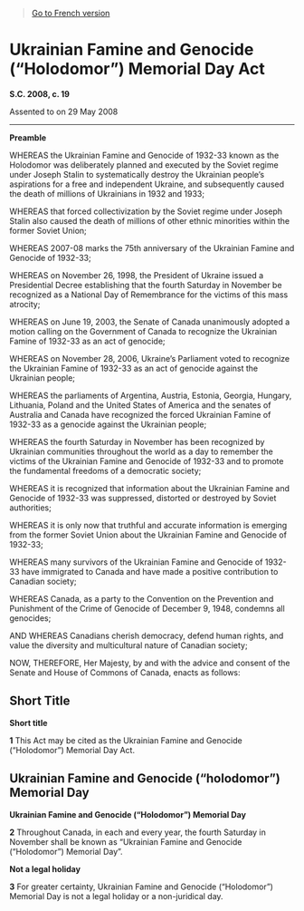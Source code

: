 > [Go to French version](/fr/Lois/Lois%20du%20Canada/2008/ch.%2019.md)

# Ukrainian Famine and Genocide (“Holodomor”) Memorial Day Act

**S.C. 2008, c. 19**


Assented to on 29 May 2008

----------




**Preamble**

WHEREAS the Ukrainian Famine and Genocide of 1932-33 known as the Holodomor was deliberately planned and executed by the Soviet regime under Joseph Stalin to systematically destroy the Ukrainian people’s aspirations for a free and independent Ukraine, and subsequently caused the death of millions of Ukrainians in 1932 and 1933;

WHEREAS that forced collectivization by the Soviet regime under Joseph Stalin also caused the death of millions of other ethnic minorities within the former Soviet Union;

WHEREAS 2007-08 marks the 75th anniversary of the Ukrainian Famine and Genocide of 1932-33;

WHEREAS on November 26, 1998, the President of Ukraine issued a Presidential Decree establishing that the fourth Saturday in November be recognized as a National Day of Remembrance for the victims of this mass atrocity;

WHEREAS on June 19, 2003, the Senate of Canada unanimously adopted a motion calling on the Government of Canada to recognize the Ukrainian Famine of 1932-33 as an act of genocide;

WHEREAS on November 28, 2006, Ukraine’s Parliament voted to recognize the Ukrainian Famine of 1932-33 as an act of genocide against the Ukrainian people;

WHEREAS the parliaments of Argentina, Austria, Estonia, Georgia, Hungary, Lithuania, Poland and the United States of America and the senates of Australia and Canada have recognized the forced Ukrainian Famine of 1932-33 as a genocide against the Ukrainian people;

WHEREAS the fourth Saturday in November has been recognized by Ukrainian communities throughout the world as a day to remember the victims of the Ukrainian Famine and Genocide of 1932-33 and to promote the fundamental freedoms of a democratic society;

WHEREAS it is recognized that information about the Ukrainian Famine and Genocide of 1932-33 was suppressed, distorted or destroyed by Soviet authorities;

WHEREAS it is only now that truthful and accurate information is emerging from the former Soviet Union about the Ukrainian Famine and Genocide of 1932-33;

WHEREAS many survivors of the Ukrainian Famine and Genocide of 1932-33 have immigrated to Canada and have made a positive contribution to Canadian society;

WHEREAS Canada, as a party to the Convention on the Prevention and Punishment of the Crime of Genocide of December 9, 1948, condemns all genocides;

AND WHEREAS Canadians cherish democracy, defend human rights, and value the diversity and multicultural nature of Canadian society;



NOW, THEREFORE, Her Majesty, by and with the advice and consent of the Senate and House of Commons of Canada, enacts as follows:






## Short Title



**Short title**

**1** This Act may be cited as the Ukrainian Famine and Genocide (“Holodomor”) Memorial Day Act.




## Ukrainian Famine and Genocide (“holodomor”) Memorial Day



**Ukrainian Famine and Genocide (“Holodomor”) Memorial Day**

**2** Throughout Canada, in each and every year, the fourth Saturday in November shall be known as “Ukrainian Famine and Genocide (“Holodomor”) Memorial Day”.




**Not a legal holiday**

**3** For greater certainty, Ukrainian Famine and Genocide (“Holodomor”) Memorial Day is not a legal holiday or a non-juridical day.


